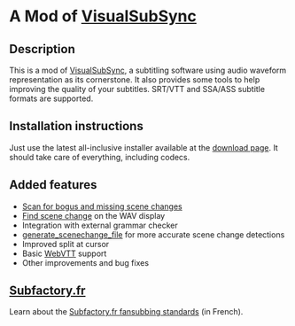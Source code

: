 # A Mod of [VisualSubSync] #

## Description ##
This is a mod of [VisualSubSync], a subtitling software using audio waveform representation as its cornerstone.
It also provides some tools to help improving the quality of your subtitles.
SRT/VTT and SSA/ASS subtitle formats are supported.

## Installation instructions ##
Just use the latest all-inclusive installer available at the [download page](https://bitbucket.org/spirit/visualsubsync/downloads).
It should take care of everything, including codecs.

## Added features ##
* [Scan for bogus and missing scene changes](http://www.youtube.com/watch?v=Ks9EBJl_ANE)
* [Find scene change](http://www.youtube.com/watch?v=1wXBlW5OfTI) on the WAV display
* Integration with external grammar checker
* [generate_scenechange_file](https://bitbucket.org/spirit/generate_scenechange_file/) for more accurate scene change detections
* Improved split at cursor
* Basic [WebVTT](http://dev.w3.org/html5/webvtt/) support
* Other improvements and bug fixes

## [Subfactory.fr](https://www.subfactory.fr/) ##
Learn about the [Subfactory.fr fansubbing standards](https://www.subfactory.fr/forum.html#thread/31470/) (in French).

[VisualSubSync]: http://www.visualsubsync.org/